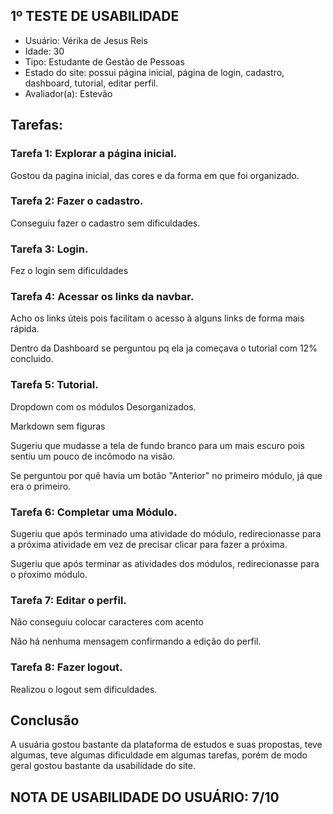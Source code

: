 ## 1º TESTE DE USABILIDADE
 
- Usuário: Vérika de Jesus Reis
- Idade: 30
- Tipo: Estudante de Gestão de Pessoas
- Estado do site: possui página inicial, página de login, cadastro, dashboard, tutorial, editar perfil.
- Avaliador(a): Estevão
 
## Tarefas:
 
### Tarefa 1: Explorar a página inicial.
 
Gostou da pagina inicial, das cores e da forma em que foi organizado.
 
### Tarefa 2: Fazer o cadastro.
 
Conseguiu fazer o cadastro sem dificuldades.
 
### Tarefa 3: Login.
 
Fez o login sem dificuldades
 
### Tarefa 4: Acessar os links da navbar.
 
Acho os links úteis pois facilitam o acesso à alguns links de forma mais rápida.
 
Dentro da Dashboard se perguntou pq ela ja começava o tutorial com 12% concluido.
 
### Tarefa 5: Tutorial.
 
Dropdown com os módulos Desorganizados.
 
Markdown sem figuras
 
Sugeriu que mudasse a tela de fundo branco para um mais escuro pois sentiu um pouco de incômodo na visão.
 
Se perguntou por quê havia um botão "Anterior" no primeiro módulo, já que era o primeiro.
 
### Tarefa 6: Completar uma Módulo.
 
Sugeriu que após terminado uma atividade do módulo, redirecionasse para a próxima atividade em vez de precisar clicar para fazer a próxima.
 
Sugeriu que após terminar as atividades dos módulos, redirecionasse para o pŕoximo módulo.
 
 
### Tarefa 7: Editar o perfil.
 
Não conseguiu colocar caracteres com acento
 
Não há nenhuma mensagem confirmando a edição do perfil.
 
### Tarefa 8: Fazer logout.
 
Realizou o logout sem dificuldades.
 
## Conclusão
 
A usuária gostou bastante da plataforma de estudos e suas propostas, teve algumas, teve algumas dificuldade em algumas tarefas, porém de modo geral gostou bastante da usabilidade do site.
 
## NOTA DE USABILIDADE DO USUÁRIO: 7/10
